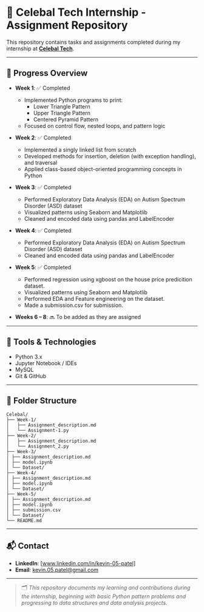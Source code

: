 # 💼 Celebal Tech Internship - Assignment Repository

This repository contains tasks and assignments completed during my internship at [**Celebal Tech**](https://celebaltech.com/).

---

## 📅 Progress Overview

- **Week 1**: ✅ Completed  
  - Implemented Python programs to print:
    - Lower Triangle Pattern
    - Upper Triangle Pattern
    - Centered Pyramid Pattern  
  - Focused on control flow, nested loops, and pattern logic

- **Week 2**: ✅ Completed  
  - Implemented a singly linked list from scratch
  - Developed methods for insertion, deletion (with exception handling), and traversal
  - Applied class-based object-oriented programming concepts in Python

- **Week 3**: ✅ Completed  
  - Performed Exploratory Data Analysis (EDA) on Autism Spectrum Disorder (ASD) dataset
  - Visualized patterns using Seaborn and Matplotlib
  - Cleaned and encoded data using pandas and LabelEncoder

- **Week 4**: ✅ Completed  
  - Performed Exploratory Data Analysis (EDA) on Autism Spectrum Disorder (ASD) dataset
  - Cleaned and encoded data using pandas and LabelEncoder
    
- **Week 5**: ✅ Completed  
  - Performed regression using xgboost on the house price predicition dataset.
  - Visualized patterns using Seaborn and Matplotlib
  - Performed EDA and Feature engineering on the dataset.
  - Made a submission.csv for submission.
  
- **Weeks 6 – 8**: 🔜 To be added as they are assigned

---

## 🧰 Tools & Technologies

- Python 3.x
- Jupyter Notebook / IDEs
- MySQL
- Git & GitHub

---

## 📁 Folder Structure

```
Celebal/
├── Week-1/
│   ├── Assignment_description.md
│   └── Assignment-1.py
├── Week-2/
│   ├── Assignment_description.md
│   └── Assignment_2.py
├── Week-3/
│ ├── Assignment_description.md
│ ├── model.ipynb
│ └── Dataset/
├── Week-4/
│ ├── Assignment_description.md
│ ├── model.ipynb
│ └── Dataset/
├── Week-5/
│ ├── Assignment_description.md
│ ├── model.ipynb
│ ├── submission.csv
│ └── Dataset/
└── README.md
```

---

## 📬 Contact

- **LinkedIn**: [www.linkedin.com/in/kevin-05-patel]
- **Email**: kevin.05.patel@gmail.com

---

> 🗂 *This repository documents my learning and contributions during the internship, beginning with basic Python pattern problems and progressing to data structures and data analysis projects.*
